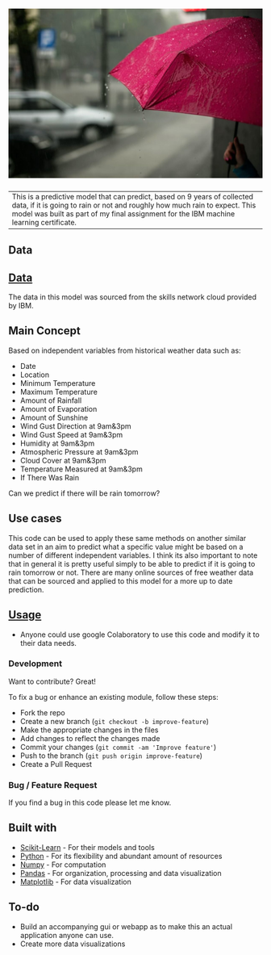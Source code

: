 # ![Rain Prediction Model](/rmpic/rainpic.jpg)
<table>
<tr>
<td>
This is a predictive model that can predict, based on 9 years of collected data, if it is going to rain or not and roughly how much rain to expect. This model was built as part of my final assignment for the IBM machine learning certificate. 
</td>
</tr>
</table>


## Data
## [Data](https://cf-courses-data.s3.us.cloud-object-storage.appdomain.cloud/IBMDeveloperSkillsNetwork-ML0101EN-SkillUp/labs/ML-FinalAssignment/Weather_Data.csv)
The data in this model was sourced from the skills network cloud provided by IBM.


## Main Concept
Based on independent variables from historical weather data such as:
- Date
- Location
- Minimum Temperature
- Maximum Temperature
- Amount of Rainfall
- Amount of Evaporation
- Amount of Sunshine
- Wind Gust Direction at 9am&3pm 
- Wind Gust Speed at 9am&3pm
- Humidity at 9am&3pm
- Atmospheric Pressure at 9am&3pm
- Cloud Cover at 9am&3pm
- Temperature Measured at 9am&3pm 
- If There Was Rain


Can we predict if there will be rain tomorrow?

## Use cases
This code can be used to apply these same methods on another similar data set in an aim to predict what a specific value might be based on a number of different independent variables.
I think its also important to note that in general it is pretty useful simply to be able to predict if it is going to rain tomorrow or not.
There are many online sources of free weather data that can be sourced and applied to this model for a more up to date prediction.


## [Usage](https://colab.research.google.com/) 
- Anyone could use google Colaboratory to use this code and modify it to their data needs.
### Development
Want to contribute? Great!

To fix a bug or enhance an existing module, follow these steps:

- Fork the repo
- Create a new branch (`git checkout -b improve-feature`)
- Make the appropriate changes in the files
- Add changes to reflect the changes made
- Commit your changes (`git commit -am 'Improve feature'`)
- Push to the branch (`git push origin improve-feature`)
- Create a Pull Request 

### Bug / Feature Request

If you find a bug in this code please let me know.

## Built with 

- [Scikit-Learn](https://scikit-learn.org/) - For their models and tools
- [Python](https://www.python.org/) - For its flexibility and abundant amount of resources
- [Numpy](https://numpy.org/) - For computation
- [Pandas](https://pandas.pydata.org/) - For organization, processing and data visualization
- [Matplotlib](https://matplotlib.org/) - For data visualization

## To-do
- Build an accompanying gui or webapp as to make this an actual application anyone can use.
- Create more data visualizations



